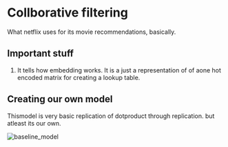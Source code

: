 # Collborative filtering

What netflix uses for its movie recommendations, basically.

## Important stuff

1. It tells how embedding works. It is a just a representation of of aone hot encoded matrix for creating a lookup table.

## Creating our own model

Thismodel is very basic replication of dotproduct through replication. but atleast its our own.

![baseline_model](baseline_model.png)
